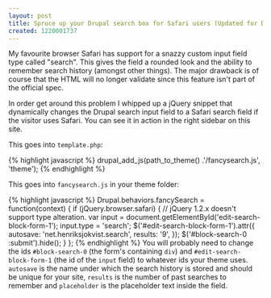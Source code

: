 ```yaml
--- 
layout: post
title: Spruce up your Drupal search box for Safari users (Updated for Drupal 6)
created: 1220001737
---
```

My favourite browser Safari has support for a snazzy custom input field type called "search". This gives the field a rounded look and the ability to remember search history (amongst other things). The major drawback is of course that the HTML will no longer validate since this feature isn't part of the official spec. 

In order get around this problem I whipped up a jQuery snippet that dynamically changes the Drupal search input field to a Safari search field if the visitor uses Safari. You can see it in action in the right sidebar on this site.

This goes into `template.php`:

{% highlight javascript %}
drupal_add_js(path_to_theme() .'/fancysearch.js', 'theme');
{% endhighlight %}

This goes into `fancysearch.js` in your theme folder:

{% highlight javascript %}
Drupal.behaviors.fancySearch = function(context) {
  if (jQuery.browser.safari) {
    // jQuery 1.2.x doesn't support type alteration.
    var input = document.getElementById('edit-search-block-form-1');
    input.type = 'search';
    $('#edit-search-block-form-1').attr({ 
              autosave: 'net.henriksjokvist.search',
              results: '9',
            });
    $('#block-search-0 :submit').hide();
  }
};
{% endhighlight %}
You will probably need to change the ids `#block-search-0` (the form's containing `div`) and `#edit-search-block-form-1` (the id of the `input` field) to whatever ids your theme uses.
`autosave` is the name under which the search history is stored and should be unique for your site, `results` is the number of past searches to remember and `placeholder` is the placeholder text inside the field.

